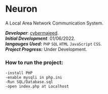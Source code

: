# Neuron
A Local Area Network Communication System.

**_Developer_**: [cybermajeed](https://github.com/cybermajeed). 
<br>
**_Initial Development_**: 01/06/2022. 
<br>
**_langauges Used:_** `PHP` `SQL` `HTML` `JavaScript` `CSS`.
<br>
**_Project Progress:_** Under Development.
### How to run the project:
    -install PHP
    -enable mysqli in php.ini
    -Run SQL/Database.sql
    -open index.php at Localhost
